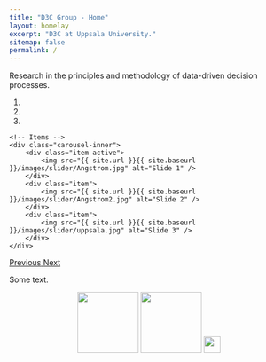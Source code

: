 ```yaml
---
title: "D3C Group - Home"
layout: homelay
excerpt: "D3C at Uppsala University."
sitemap: false
permalink: /
---
```

Research in the principles and methodology of data-driven decision processes.

<div markdown="0" id="carousel" class="carousel slide" data-ride="carousel" data-interval="4000" data-pause="hover" >
    <!-- Menu -->
    <ol class="carousel-indicators">
        <li data-target="#carousel" data-slide-to="0" class="active"></li>
        <li data-target="#carousel" data-slide-to="1"></li>
        <li data-target="#carousel" data-slide-to="2"></li>
    </ol>

    <!-- Items -->
    <div class="carousel-inner">
        <div class="item active">
            <img src="{{ site.url }}{{ site.baseurl }}/images/slider/Angstrom.jpg" alt="Slide 1" />
        </div>
        <div class="item">
            <img src="{{ site.url }}{{ site.baseurl }}/images/slider/Angstrom2.jpg" alt="Slide 2" />
        </div>
        <div class="item">
            <img src="{{ site.url }}{{ site.baseurl }}/images/slider/uppsala.jpg" alt="Slide 3" />
        </div>
    </div>
  <a class="left carousel-control" href="#carousel" role="button" data-slide="prev">
    <span class="glyphicon glyphicon-chevron-left" aria-hidden="true"></span>
    <span class="sr-only">Previous</span>
  </a>
  <a class="right carousel-control" href="#carousel" role="button" data-slide="next">
    <span class="glyphicon glyphicon-chevron-right" aria-hidden="true"></span>
    <span class="sr-only">Next</span>
  </a>
</div>


Some text.


<center>
<figure class="fourth">
  <img src="{{ site.url }}{{ site.baseurl }}/images/logos/UU.png" style="height: 110px;">
  <img src="{{ site.url }}{{ site.baseurl }}/images/logos/vr.png" style="height: 110px;">
  <img src="{{ site.url }}{{ site.baseurl }}/images/logos/wasp.png" style="height: 30px;">
</figure>
</center>
